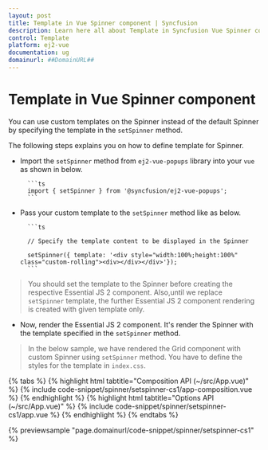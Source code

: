 ```yaml
---
layout: post
title: Template in Vue Spinner component | Syncfusion
description: Learn here all about Template in Syncfusion Vue Spinner component of Syncfusion Essential JS 2 and more.
control: Template 
platform: ej2-vue
documentation: ug
domainurl: ##DomainURL##
---
```


# Template in Vue Spinner component

You can use custom templates on the Spinner instead of the default Spinner by specifying the template in the `setSpinner` method.

The following steps explains you on how to define template for Spinner.

* Import the `setSpinner` method from `ej2-vue-popups` library into your `vue` as shown in below.

        ```ts
        import { setSpinner } from '@syncfusion/ej2-vue-popups';
        ```

* Pass your custom template to the `setSpinner` method like as below.

        ```ts

        // Specify the template content to be displayed in the Spinner

        setSpinner({ template: '<div style="width:100%;height:100%" class="custom-rolling"><div></div></div>'});
        ```

> You should set the template to the Spinner before creating the respective Essential JS 2 component.
> Also,until we replace `setSpinner` template, the further Essential JS 2 component rendering is created
> with given template only.

* Now, render the Essential JS 2 component. It's render the Spinner with the template specified in the `setSpinner` method.

> In the below sample, we have rendered the Grid component with custom Spinner using `setSpinner` method.
> You have to define the styles for the template in `index.css`.

{% tabs %}
{% highlight html tabtitle="Composition API (~/src/App.vue)" %}
{% include code-snippet/spinner/setspinner-cs1/app-composition.vue %}
{% endhighlight %}
{% highlight html tabtitle="Options API (~/src/App.vue)" %}
{% include code-snippet/spinner/setspinner-cs1/app.vue %}
{% endhighlight %}
{% endtabs %}
        
{% previewsample "page.domainurl/code-snippet/spinner/setspinner-cs1" %}